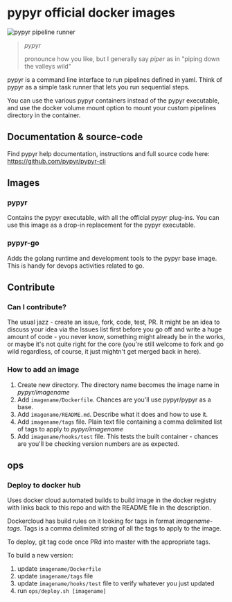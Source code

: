 # pypyr official docker images

![pypyr pipeline runner](https://cdn.345.systems/wp-content/uploads/2017/03/pypyr-logo-small.png)

> *pypyr*
>
> pronounce how you like, but I generally say *piper* as in "piping
    down the valleys wild"

pypyr is a command line interface to run pipelines defined in yaml.
Think of pypyr as a simple task runner that lets you run sequential
steps.

You can use the various pypyr containers instead of the pypyr executable, and
use the docker volume mount option to mount your custom pipelines directory in
the container.


## Documentation & source-code
Find pypyr help documentation, instructions and full source code here:
https://github.com/pypyr/pypyr-cli

## Images
### pypyr
Contains the pypyr executable, with all the official pypyr plug-ins. You can use
this image as a drop-in replacement for the pypyr executable.

### pypyr-go
Adds the golang runtime and development tools to the pypyr base image. This is
handy for devops activities related to go.

## Contribute
### Can I contribute?
The usual jazz - create an issue, fork, code, test, PR. It might be an idea to
discuss your idea via the Issues list first before you go off and write a
huge amount of code - you never know, something might already be in the works,
or maybe it's not quite right for the core (you're still welcome to fork
and go wild regardless, of course, it just mightn't get merged back in here).

### How to add an image
1. Create new directory. The directory name becomes the image name in _pypyr/imagename_
2. Add `imagename/Dockerfile`. Chances are you'll use pypyr/pypyr as a base.
3. Add `imagename/README.md`. Describe what it does and how to use it.
4. Add `imagename/tags` file. Plain text file containing a comma delimited list
   of tags to apply to _pypyr/imagename_
5. Add `imagename/hooks/test` file. This tests the built container - chances are
   you'll be checking version numbers are as expected.

## ops
### Deploy to docker hub
Uses docker cloud automated builds to build image in the docker registry with
links back to this repo and with the README file in the description.

Dockercloud has build rules on it looking for tags in format _imagename-tags_.
Tags is a comma delimited string of all the tags to apply to the image.

To deploy, git tag code once PRd into master with the appropriate tags.

To build a new version:
1. update `imagename/Dockerfile`
2. update `imagename/tags` file
3. update `imagename/hooks/test` file to verify whatever you just updated
3. run `ops/deploy.sh [imagename]`
